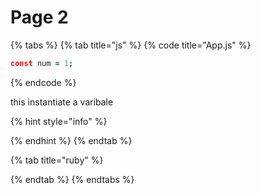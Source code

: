 # Page 2

{% tabs %}
{% tab title="js" %}
{% code title="App.js" %}
```coffeescript
const num = 1;
```
{% endcode %}

this instantiate a varibale

{% hint style="info" %}

{% endhint %}
{% endtab %}

{% tab title="ruby" %}

{% endtab %}
{% endtabs %}

